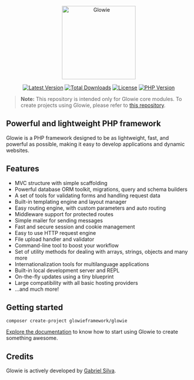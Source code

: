 <p align="center">
    <a href="https://glowie.gabrielsilva.dev.br" target="_blank"><img src="https://i.imgur.com/5tsmOE4.png" alt="Glowie" width="200"/></a>
</p>

<p align="center">
    <a href="https://packagist.org/packages/glowieframework/glowie"><img src="https://img.shields.io/github/v/release/glowieframework/glowie-core?style=for-the-badge" alt="Latest Version"></a>
    <a href="https://packagist.org/packages/glowieframework/glowie" target="_blank"><img src="https://img.shields.io/packagist/dt/glowieframework/glowie-core?style=for-the-badge" alt="Total Downloads"></a>
    <a href="https://packagist.org/packages/glowieframework/glowie" target="_blank"><img src="https://img.shields.io/github/license/glowieframework/glowie?style=for-the-badge" alt="License"></a>
    <a href="https://packagist.org/packages/glowieframework/glowie" target="_blank"><img src="https://img.shields.io/packagist/php-v/glowieframework/glowie?style=for-the-badge" alt="PHP Version"></a>
</p>

> **Note:** This repository is intended only for Glowie core modules. To create projects using Glowie, please refer to <a href="https://github.com/glowieframework/glowie">this repository</a>.

## Powerful and lightweight PHP framework
Glowie is a PHP framework designed to be as lightweight, fast, and powerful as possible, making it easy to develop applications and dynamic websites.

## Features
- MVC structure with simple scaffolding
- Powerful database ORM toolkit, migrations, query and schema builders
- A set of tools for validating forms and handling request data
- Built-in templating engine and layout manager
- Easy routing engine, with custom parameters and auto routing
- Middleware support for protected routes
- Simple mailer for sending messages
- Fast and secure session and cookie management
- Easy to use HTTP request engine
- File upload handler and validator
- Command-line tool to boost your workflow
- Set of utility methods for dealing with arrays, strings, objects and many more
- Internationalization tools for multilanguage applications
- Built-in local development server and REPL
- On-the-fly updates using a tiny blueprint
- Large compatibility with all basic hosting providers
- ...and much more!

## Getting started
```shell
composer create-project glowieframework/glowie
```

[Explore the documentation](https://glowie.gabrielsilva.dev.br/docs) to know how to start using Glowie to create something awesome.

## Credits
Glowie is actively developed by [Gabriel Silva](https://gabrielsilva.dev.br).